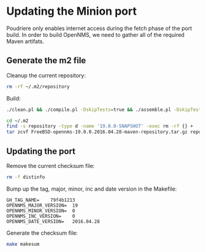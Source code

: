 # Updating the Minion port

Poudriere only enables internet access during the fetch phase of the port build.
In order to build OpenNMS, we need to gather all of the required Maven artifats.

## Generate the m2 file

Cleanup the current repository:

```sh
rm -rf ~/.m2/repository
```

Build:

```sh
./clean.pl && ./compile.pl -DskipTests=true && ./assemble.pl -DskipTests=true
```

```sh
cd ~/.m2
find -s repository -type d -name '19.0.0-SNAPSHOT' -exec rm -rf {} +
tar zcvf FreeBSD-opennms-19.0.0.2016.04.28-maven-repository.tar.gz repository
```

## Updating the port

Remove the current checksum file:

```sh
rm -f distinfo
```

Bump up the tag, major, minor, inc and date version in the Makefile:

```
GH_TAG_NAME=	79f4b1213
OPENNMS_MAJOR_VERSION=  19
OPENNMS_MINOR_VERSION=  0
OPENNMS_INC_VERSION=    0
OPENNMS_DATE_VERSION=   2016.04.28
```

Generate the checksum file:

```sh
make makesum
```
